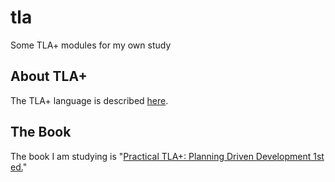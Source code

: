 # tla
Some TLA+ modules for my own study

## About TLA+

The TLA+ language is described [here](https://lamport.azurewebsites.net/tla/tla.html).

## The Book

The book I am studying is "[Practical TLA+: Planning Driven Development 1st ed.](https://www.amazon.com.au/Practical-TLA-Planning-Driven-Development-ebook/dp/B07FMHX7M2)"
